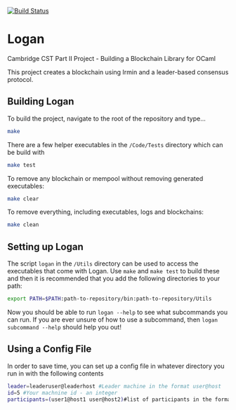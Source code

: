 [![Build Status](https://travis-ci.com/CharlieCrisp/Logan.svg?token=jFEDSGqrpzsJd3nc1tVx&branch=master)](https://travis-ci.com/CharlieCrisp/Logan)

# Logan 
Cambridge CST Part II Project - Building a Blockchain Library for OCaml

This project creates a blockchain using Irmin and a leader-based consensus protocol. 

## Building Logan
To build the project, navigate to the root of the repository and type...
```bash
make
```
There are a few helper executables in the `/Code/Tests` directory which can be build with
```bash
make test
``` 
To remove any blockchain or mempool without removing generated executables:
```bash
make clear
```
To remove everything, including executables, logs and blockchains:
```bash
make clean
```

## Setting up Logan
The script `logan` in the `/Utils` directory can be used to access the executables that come with Logan. 
Use `make` and `make test` to build these and then it is recommended that you add the following directories to your path:
```bash
export PATH=$PATH:path-to-repository/bin:path-to-repository/Utils
```
Now you should be able to run `logan --help` to see what subcommands you can run. 
If you are ever unsure of how to use a subcommand, then `logan subcommand --help` should help you out!

## Using a Config File
In order to save time, you can set up a config file in whatever directory you run in with the following contents 
```bash
leader=leaderuser@leaderhost #Leader machine in the format user@host
id=5 #Your machnine id - an integer
participants=(user1@host1 user@host2)#list of participants in the format user@host. Must go within brackets separated by spaces
```